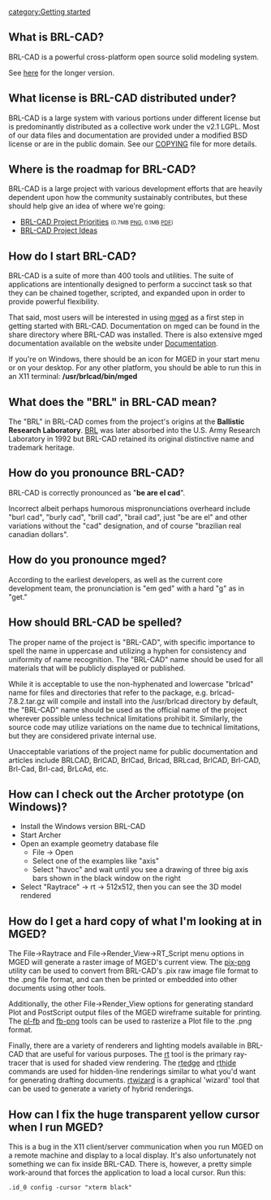 [category:Getting started](category:Getting_started.md)

## What is BRL-CAD?

BRL-CAD is a powerful cross-platform open source solid modeling system.

See [here](https://en.wikipedia.org/wiki/BRL-CAD) for the longer
version.

## What license is BRL-CAD distributed under?

BRL-CAD is a large system with various portions under different license
but is predominantly distributed as a collective work under the v2.1
LGPL. Most of our data files and documentation are provided under a
modified BSD license or are in the public domain. See our
[COPYING](http://brlcad.svn.sourceforge.net/svnroot/brlcad/brlcad/trunk/COPYING)
file for more details.

## Where is the roadmap for BRL-CAD?

BRL-CAD is a large project with various development efforts that are
heavily dependent upon how the community sustainably contributes, but
these should help give an idea of where we're going:

-   [BRL-CAD Project
    Priorities](http://brlcad.org/BRL-CAD_Priorities.png)
    <span style="font-size:0.75em;">(0.7MB
    [PNG](http://brlcad.org/BRL-CAD_Priorities.png), 0.1MB
    [PDF](http://brlcad.org/BRL-CAD_Priorities.pdf))</span>
-   [BRL-CAD Project Ideas](http://brlcad.org/~sean/ideas.html)

## How do I start BRL-CAD?

BRL-CAD is a suite of more than 400 tools and utilities. The suite of
applications are intentionally designed to perform a succinct task so
that they can be chained together, scripted, and expanded upon in order
to provide powerful flexibility.

That said, most users will be interested in using
[mged](mged.md) as a first step in getting started with BRL-CAD.
Documentation on mged can be found in the share directory where BRL-CAD
was installed. There is also extensive mged documentation available on
the website under [Documentation](Documentation.md).

If you're on Windows, there should be an icon for MGED in your start
menu or on your desktop. For any other platform, you should be able to
run this in an X11 terminal: **/usr/brlcad/bin/mged**

## What does the "BRL" in BRL-CAD mean?

The "BRL" in BRL-CAD comes from the project's origins at the **Ballistic
Research Laboratory**.
[BRL](http://en.wikipedia.org/wiki/Ballistic_Research_Laboratory) was
later absorbed into the U.S. Army Research Laboratory in 1992 but
BRL-CAD retained its original distinctive name and trademark heritage.

## How do you pronounce BRL-CAD?

BRL-CAD is correctly pronounced as "**be are el cad**".

Incorrect albeit perhaps humorous mispronunciations overheard include
"burl cad", "burly cad", "brill cad", "brail cad", just "be are el" and
other variations without the "cad" designation, and of course "brazilian
real canadian dollars".

## How do you pronounce mged?

According to the earliest developers, as well as the current core
development team, the pronunciation is "em ged" with a hard "g" as in
"get."

## How should BRL-CAD be spelled?

The proper name of the project is "BRL-CAD", with specific importance to
spell the name in uppercase and utilizing a hyphen for consistency and
uniformity of name recognition. The "BRL-CAD" name should be used for
all materials that will be publicly displayed or published.

While it is acceptable to use the non-hyphenated and lowercase "brlcad"
name for files and directories that refer to the package, e.g.
brlcad-7.8.2.tar.gz will compile and install into the /usr/brlcad
directory by default, the "BRL-CAD" name should be used as the official
name of the project wherever possible unless technical limitations
prohibit it. Similarly, the source code may utilize variations on the
name due to technical limitations, but they are considered private
internal use.

Unacceptable variations of the project name for public documentation and
articles include BRLCAD, BrlCAD, BrlCad, Brlcad, BRLcad, BrlCAD,
Brl-CAD, Brl-Cad, Brl-cad, BrLcAd, etc.

## How can I check out the Archer prototype (on Windows)?

-   Install the Windows version BRL-CAD
-   Start Archer
-   Open an example geometry database file
    -   File -&gt; Open
    -   Select one of the examples like "axis"
    -   Select "havoc" and wait until you see a drawing of three big
        axis bars shown in the black window on the right
-   Select "Raytrace" -&gt; rt -&gt; 512x512, then you can see the 3D
    model rendered

## How do I get a hard copy of what I'm looking at in MGED?

The File-&gt;Raytrace and File-&gt;Render_View-&gt;RT_Script menu
options in MGED will generate a raster image of MGED's current view. The
[pix-png](pix-png.md) utility can be used to convert from
BRL-CAD's .pix raw image file format to the .png file format, and can
then be printed or embedded into other documents using other tools.

Additionally, the other File-&gt;Render_View options for generating
standard Plot and PostScript output files of the MGED wireframe suitable
for printing. The [pl-fb](pl-fb.md) and
[fb-png](fb-png.md) tools can be used to rasterize a Plot file
to the .png format.

Finally, there are a variety of renderers and lighting models available
in BRL-CAD that are useful for various purposes. The [rt](rt.md)
tool is the primary ray-tracer that is used for shaded view rendering.
The [rtedge](rtedge.md) and [rthide](rthide.md) commands
are used for hidden-line renderings similar to what you'd want for
generating drafting documents. [rtwizard](rtwizard.md) is a
graphical 'wizard' tool that can be used to generate a variety of hybrid
renderings.

## How can I fix the huge transparent yellow cursor when I run MGED?

This is a bug in the X11 client/server communication when you run MGED
on a remote machine and display to a local display. It's also
unfortunately not something we can fix inside BRL-CAD. There is,
however, a pretty simple work-around that forces the application to load
a local cursor. Run this:

`.id_0 config -cursor "xterm black"`
